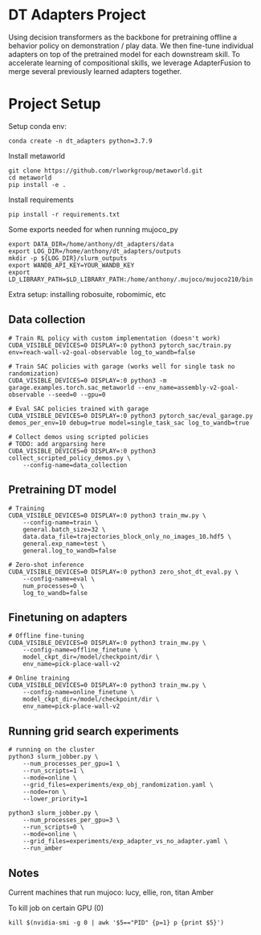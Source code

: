 # DT Adapters Project

Using decision transformers as the backbone for pretraining offline a behavior policy on demonstration / play data. We then fine-tune individual adapters on top of the pretrained model for each downstream skill. To accelerate learning of compositional skills, we leverage AdapterFusion to merge several previously learned adapters together. 

# Project Setup

Setup conda env:

```
conda create -n dt_adapters python=3.7.9
```

Install metaworld 

```
git clone https://github.com/rlworkgroup/metaworld.git
cd metaworld 
pip install -e .
```

Install requirements
```
pip install -r requirements.txt
```

Some exports needed for when running mujoco_py
```
export DATA_DIR=/home/anthony/dt_adapters/data
export LOG_DIR=/home/anthony/dt_adapters/outputs
mkdir -p ${LOG_DIR}/slurm_outputs
export WANDB_API_KEY=YOUR_WANDB_KEY
export LD_LIBRARY_PATH=$LD_LIBRARY_PATH:/home/anthony/.mujoco/mujoco210/bin
``` 

Extra setup: installing robosuite, robomimic, etc

## Data collection
```
# Train RL policy with custom implementation (doesn't work)
CUDA_VISIBLE_DEVICES=0 DISPLAY=:0 python3 pytorch_sac/train.py env=reach-wall-v2-goal-observable log_to_wandb=false

# Train SAC policies with garage (works well for single task no randomization)
CUDA_VISIBLE_DEVICES=0 DISPLAY=:0 python3 -m garage.examples.torch.sac_metaworld --env_name=assembly-v2-goal-observable --seed=0 --gpu=0

# Eval SAC policies trained with garage
CUDA_VISIBLE_DEVICES=0 DISPLAY=:0 python3 pytorch_sac/eval_garage.py demos_per_env=10 debug=true model=single_task_sac log_to_wandb=true

# Collect demos using scripted policies
# TODO: add argparsing here
CUDA_VISIBLE_DEVICES=0 DISPLAY=:0 python3 collect_scripted_policy_demos.py \
    --config-name=data_collection
```

## Pretraining DT model 
```
# Training
CUDA_VISIBLE_DEVICES=0 DISPLAY=:0 python3 train_mw.py \
    --config-name=train \
    general.batch_size=32 \
    data.data_file=trajectories_block_only_no_images_10.hdf5 \
    general.exp_name=test \
    general.log_to_wandb=false

# Zero-shot inference
CUDA_VISIBLE_DEVICES=0 DISPLAY=:0 python3 zero_shot_dt_eval.py \
    --config-name=eval \
    num_processes=0 \
    log_to_wandb=false
```

## Finetuning on adapters
```
# Offline fine-tuning 
CUDA_VISIBLE_DEVICES=0 DISPLAY=:0 python3 train_mw.py \
    --config-name=offline_finetune \
    model_ckpt_dir=/model/checkpoint/dir \
    env_name=pick-place-wall-v2

# Online training 
CUDA_VISIBLE_DEVICES=0 DISPLAY=:0 python3 train_mw.py \
    --config-name=online_finetune \
    model_ckpt_dir=/model/checkpoint/dir \
    env_name=pick-place-wall-v2
```

## Running grid search experiments
```
# running on the cluster
python3 slurm_jobber.py \
    --num_processes_per_gpu=1 \
    --run_scripts=1 \
    --mode=online \
    --grid_files=experiments/exp_obj_randomization.yaml \
    --node=ron \
    --lower_priority=1

python3 slurm_jobber.py \
    --num_processes_per_gpu=3 \
    --run_scripts=0 \
    --mode=online \
    --grid_files=experiments/exp_adapter_vs_no_adapter.yaml \
    --run_amber
```

## Notes
Current machines that run mujoco: lucy, ellie, ron, titan
Amber

To kill job on certain GPU (0)
```
kill $(nvidia-smi -g 0 | awk '$5=="PID" {p=1} p {print $5}')
```